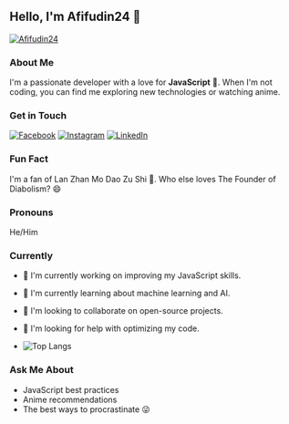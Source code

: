 ## Hello, I'm Afifudin24 👋

[![Afifudin24](https://avatars.githubusercontent.com/u/your-github-id?v=4)](https://github.com/afifudin24)

### About Me

I'm a passionate developer with a love for **JavaScript** 🚀. When I'm not coding, you can find me exploring new technologies or watching anime.

### Get in Touch
[![](https://github.com/shikhar1020jais1/Git-Social/blob/master/Icons/Facebook.png (Facebook))][1]
[![](https://github.com/shikhar1020jais1/Git-Social/blob/master/Icons/Instagram.png (Instagram))][2]
[![](https://github.com/shikhar1020jais1/Git-Social/blob/master/Icons/LinkedIn.png (LinkedIn))][3]

[1]: https://www.facebook.com/your-facebook-username
[2]: https://www.instagram.com/your-instagram-username
[3]: https://www.linkedin.com/in/your-linkedin-username

### Fun Fact

I'm a fan of Lan Zhan Mo Dao Zu Shi 🎯. Who else loves The Founder of Diabolism? 😄

### Pronouns

He/Him

### Currently

* 🔭 I'm currently working on improving my JavaScript skills.
* 🌱 I'm currently learning about machine learning and AI.
* 👯 I'm looking to collaborate on open-source projects.
* 🤔 I'm looking for help with optimizing my code.

* ![Top Langs](https://github-readme-stats.vercel.app/api/top-langs/?username=afifudin24&hide=TeX&layout=compact)

### Ask Me About

* JavaScript best practices
* Anime recommendations
* The best ways to procrastinate 😜
